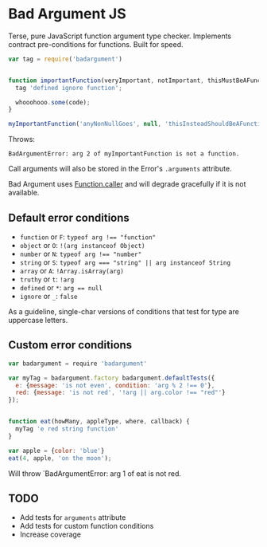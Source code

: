 Bad Argument JS
===============

Terse, pure JavaScript function argument type checker.
Implements contract pre-conditions for functions.
Built for speed.


```javascript
var tag = require('badargument')


function importantFunction(veryImportant, notImportant, thisMustBeAFunction) {
  tag 'defined ignore function';

  whooohooo.some(code);
}

myImportantFunction('anyNonNullGoes', null, 'thisInsteadShouldBeAFunction');
```

Throws:
```
BadArgumentError: arg 2 of myImportantFunction is not a function.
```
Call arguments will also be stored in the Error's `.arguments` attribute.

Bad Argument uses [Function.caller](https://developer.mozilla.org/en-US/docs/Web/JavaScript/Reference/Global_Objects/Function/caller)
and will degrade gracefully if it is not available.


Default error conditions
------------------------
 * `function` or `F`: `typeof arg !== "function"`
 * `object` or `O`: `!(arg instanceof Object)`
 * `number` or `N`: `typeof arg !== "number"`
 * `string` or `S`: `typeof arg === "string" || arg instanceof String`
 * `array` or `A`: `!Array.isArray(arg)`
 * `truthy` or `t`: `!arg`
 * `defined` or `*`: `arg == null`
 * `ignore` or `_`: `false`

As a guideline, single-char versions of conditions that test for type are uppercase letters.


Custom error conditions
-----------------------
```javascript
var badargument = require 'badargument'

var myTag = badargument.factory badargument.defaultTests({
  e: {message: 'is not even', condition: 'arg % 2 !== 0'},
  red: {message: 'is not red', '!arg || arg.color !== "red"'}
});


function eat(howMany, appleType, where, callback) {
  myTag 'e red string function'
}

var apple = {color: 'blue'}
eat(4, apple, 'on the moon');
```
Will throw `BadArgumentError: arg 1 of eat is not red.


TODO
----
* Add tests for `arguments` attribute
* Add tests for custom function conditions
* Increase coverage
